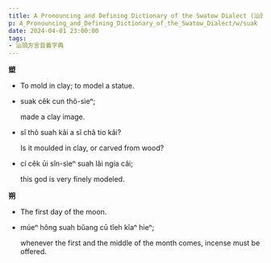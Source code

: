 ```yaml
---
title: A Pronouncing and Defining Dictionary of the Swatow Dialect (汕頭方言音義字典) / suak
p: A_Pronouncing_and_Defining_Dictionary_of_the_Swatow_Dialect/w/suak
date: 2024-04-01 23:00:00
tags: 
- 汕頭方言音義字典
---
```



**‬塑**
- To mold in clay; to model a statue.

- suak cêk cun thô-sìeⁿ;

  made a clay image.

- sĭ thô suah kâi a sĭ châ tio kâi?

  Is it moulded in clay, or carved from wood?

- cí cêk ūi sîn-sìeⁿ suah lâi ngía câi;

  this god is very finely modeled.

**‬朔**
- The first day of the moon.

- múeⁿ hông suah bŭang cū tîeh kîaⁿ hieⁿ;

  whenever the first and the middle of the month comes, incense must be offered.